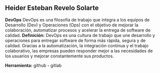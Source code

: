 ## Heider Esteban Revelo Solarte

**DevOps**
DevOps es una filosofía de trabajo que integra a los equipos de Desarrollo (Dev) y Operaciones (Ops) con el objetivo de mejorar la colaboración, automatizar procesos y acelerar la entrega de software de calidad.
**Definición:**
DevOps es una cultura de trabajo que une desarrollo y operaciones para entregar software de forma más rápida, segura y de calidad. Gracias a la automatización, la integración continua y el trabajo colaborativo, las empresas pueden responder mejor a las necesidades de los usuarios y mejorar constantemente sus productos.

**Herramienta:** github - gitlab
